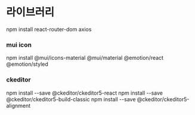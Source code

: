 # 라이브러리
npm install react-router-dom axios


### mui icon
npm install @mui/icons-material @mui/material @emotion/react @emotion/styled


### ckeditor
npm install --save @ckeditor/ckeditor5-react 
npm install --save @ckeditor/ckeditor5-build-classic
npm install --save @ckeditor/ckeditor5-alignment